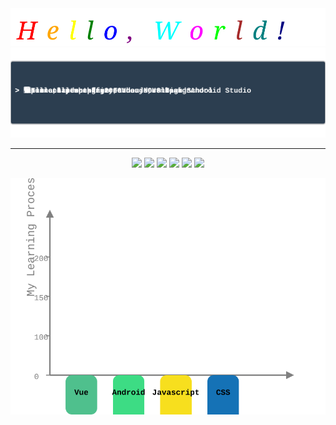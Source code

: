 <div align="center">
  <img src="https://raw.githubusercontent.com/Zhengfu200/Zhengfu200/refs/heads/main/typing_effect.svg"/>
</div>    


<img src="https://raw.githubusercontent.com/Zhengfu200/Zhengfu200/refs/heads/main/about.svg"/>

---
<p align="center">
<img src="https://img.shields.io/badge/-JavaScript-black?style=flat-square&logo=javascript"/>
<img src="https://img.shields.io/badge/Android%20Studio-black?style=flat&logo=Android%20Studio&logoColor=27AE60&logoSize=auto">
<img src="https://img.shields.io/badge/-C-black?style=flat-square&logo=C"/>
<img src="https://img.shields.io/badge/-Vue-black?style=flat-square&logo=vue.js"/>
<img src="https://img.shields.io/badge/-Git-black?style=flat-square&logo=git"/>
<img src="https://img.shields.io/badge/-GitHub-black?style=flat-square&logo=github"/>
</p>

<img src="https://raw.githubusercontent.com/Zhengfu200/Zhengfu200/refs/heads/main/My_Learning_Process.svg"/>
